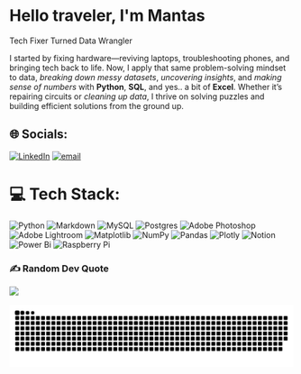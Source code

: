 # Hello traveler, I'm Mantas

Tech Fixer Turned Data Wrangler  


I started by fixing hardware—reviving laptops, troubleshooting phones, and bringing tech back to life. 
Now, I apply that same problem-solving mindset to data, *breaking down messy datasets*, *uncovering insights*, and *making sense of numbers* with **Python**, **SQL**, and yes.. a bit of **Excel**. 
Whether it’s repairing circuits or *cleaning up data*, I thrive on solving puzzles and building efficient solutions from the ground up.

## 🌐 Socials:
[![LinkedIn](https://img.shields.io/badge/LinkedIn-%230077B5.svg?logo=linkedin&logoColor=white)](https://www.linkedin.com/in/mantas-taradai/) [![email](https://img.shields.io/badge/Email-D14836?logo=gmail&logoColor=white)](mailto:mantastaradai@gmail.com) 

# 💻 Tech Stack:
![Python](https://img.shields.io/badge/python-3670A0?style=flat&logo=python&logoColor=ffdd54) ![Markdown](https://img.shields.io/badge/markdown-%23000000.svg?style=flat&logo=markdown&logoColor=white) ![MySQL](https://img.shields.io/badge/mysql-4479A1.svg?style=flat&logo=mysql&logoColor=white) ![Postgres](https://img.shields.io/badge/postgres-%23316192.svg?style=flat&logo=postgresql&logoColor=white) ![Adobe Photoshop](https://img.shields.io/badge/adobe%20photoshop-%2331A8FF.svg?style=flat&logo=adobe%20photoshop&logoColor=white) ![Adobe Lightroom](https://img.shields.io/badge/Adobe%20Lightroom-31A8FF.svg?style=flat&logo=Adobe%20Lightroom&logoColor=white) ![Matplotlib](https://img.shields.io/badge/Matplotlib-%23ffffff.svg?style=flat&logo=Matplotlib&logoColor=black) ![NumPy](https://img.shields.io/badge/numpy-%23013243.svg?style=flat&logo=numpy&logoColor=white) ![Pandas](https://img.shields.io/badge/pandas-%23150458.svg?style=flat&logo=pandas&logoColor=white) ![Plotly](https://img.shields.io/badge/Plotly-%233F4F75.svg?style=flat&logo=plotly&logoColor=white) ![Notion](https://img.shields.io/badge/Notion-%23000000.svg?style=flat&logo=notion&logoColor=white) ![Power Bi](https://img.shields.io/badge/power_bi-F2C811?style=flat&logo=powerbi&logoColor=black) ![Raspberry Pi](https://img.shields.io/badge/-Raspberry_Pi-C51A4A?style=flat&logo=Raspberry-Pi)

### ✍️ Random Dev Quote
![](https://quotes-github-readme.vercel.app/api?type=horizontal&theme=merko)


<picture>
  <source media="(prefers-color-scheme: dark)" srcset="https://raw.githubusercontent.com/taradaitech/taradaitech/output/github-snake-dark.svg" />
  <source media="(prefers-color-scheme: light)" srcset="https://raw.githubusercontent.com/taradaitech/taradaitech/output/github-snake.svg" />
  <img alt="github-snake" src="https://raw.githubusercontent.com/taradaitech/taradaitech/output/github-snake.svg" />
</picture>
